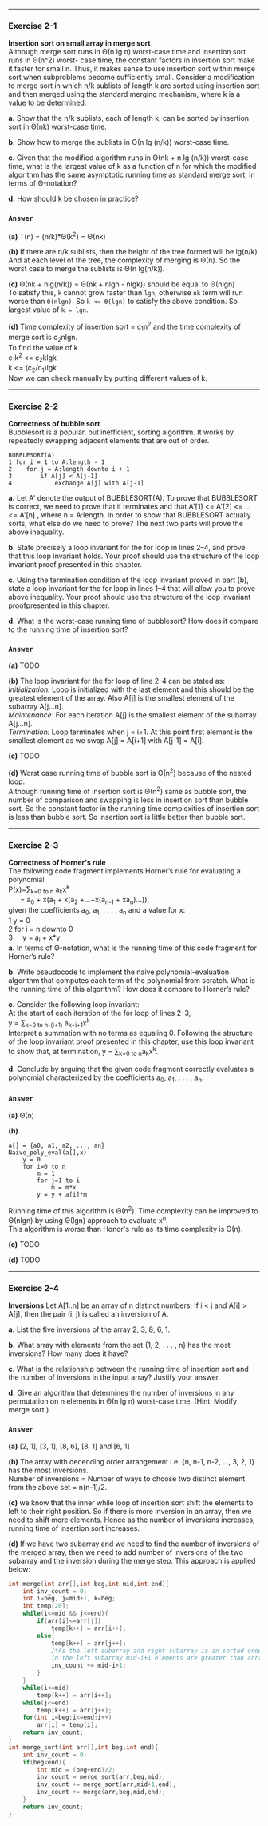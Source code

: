 ***
### Exercise 2-1
**Insertion sort on small array in merge sort**  
Although merge sort runs in Θ(n lg n) worst-case time and insertion sort runs in Θ(n^2) worst- case time, the constant factors in insertion 
sort make it faster for small n. Thus, it makes sense to use insertion sort within merge sort when subproblems become sufficiently small.
Consider a modification to merge sort in which n/k sublists of length k are sorted using insertion sort and then merged using the standard 
merging mechanism, where k is a value to be determined.

**a.** Show that the n/k sublists, each of length k, can be sorted by insertion sort in Θ(nk) worst-case time.

**b.** Show how to merge the sublists in Θ(n lg (n/k)) worst-case time.

**c.** Given that the modified algorithm runs in Θ(nk + n lg (n/k)) worst-case time, what is the largest value of k as a function of n for 
which the modified algorithm has the same asymptotic running time as standard merge sort, in terms of Θ-notation?

**d.** How should k be chosen in practice?
### `Answer`
**(a)** T(n) = (n/k)\*Θ(k<sup>2</sup>) = Θ(nk)  

**(b)** If there are n/k sublists, then the height of the tree formed will be lg(n/k). And at each level of the tree, the complexity of
merging is Θ(n). So the worst case to merge the sublists is Θ(n lg(n/k)).  

**(c)** Θ(nk + nlg(n/k)) = Θ(nk + nlgn - nlgk)) should be equal to Θ(nlgn)  
To satisfy this, `k` cannot grow faster than `lgn`, otherwise `nk` term will run worse than `Θ(nlgn)`. So `k <= Θ(lgn)` to satisfy the above condition.
So largest value of `k = lgn`.  

**(d)** Time complexity of insertion sort = c<sub>1</sub>n<sup>2</sup> and the time complexity of merge sort is c<sub>2</sub>nlgn.  
To find the value of k  
c<sub>1</sub>k<sup>2</sup> <= c<sub>2</sub>klgk  
k <= (c<sub>2</sub>/c<sub>1</sub>)lgk  
Now we can check manually by putting different values of k.

***
### Exercise 2-2
**Correctness of bubble sort**  
Bubblesort is a popular, but inefficient, sorting algorithm. It works by repeatedly swapping adjacent elements that are out of order.
```
BUBBLESORT(A)
1 for i = 1 to A:length - 1
2    for j = A:length downto i + 1
3        if A[j] < A[j-1]
4            exchange A[j] with A[j-1]
```
**a.** Let A' denote the output of BUBBLESORT(A). To prove that BUBBLESORT is correct, we need to prove that it terminates and that
A'[1] <= A'[2] <= ... <= A'[n] , 
where n = A:length. In order to show that BUBBLESORT actually sorts, what else do we need to prove?
The next two parts will prove the above inequality.  

**b.** State precisely a loop invariant for the for loop in lines 2–4, and prove that this loop invariant holds. Your proof should use 
the structure of the loop invariant proof presented in this chapter.  

**c.** Using the termination condition of the loop invariant proved in part (b), state a loop invariant for the for loop in lines 1–4 
that will allow you to prove above inequality. Your proof should use the structure of the loop invariant proofpresented in this chapter.  

**d.** What is the worst-case running time of bubblesort? How does it compare to the running time of insertion sort?
### `Answer`
**(a)** TODO  

**(b)** The loop invariant for the for loop of line 2-4 can be stated as:  
*Initialization:* Loop is initialized with the last element and this should be the greatest element of the array. Also A[j] is the smallest element of the subarray A[j...n].  
*Maintenance:* For each iteration A[j] is the smallest element of the subarray A[j...n].  
*Termination:* Loop terminates when j = i+1. At this point first element is the smallest element as we swap A[j] = A[i+1] with A[j-1] = A[i].  

**(c)** TODO  

**(d)** Worst case running time of bubble sort is Θ(n<sup>2</sup>) because of the nested loop.  
Although running time of insertion sort is Θ(n<sup>2</sup>) same as bubble sort, the number of comparison and swapping is less in insertion sort than bubble sort. So the constant factor in the running time complexities of insertion sort is less than bubble sort. So insertion sort is little better than bubble sort.

***
### Exercise 2-3
**Correctness of Horner's rule**  
The following code fragment implements Horner’s rule for evaluating a polynomial  
P(x)=∑<sub>k=0 to n</sub> a<sub>k</sub>x<sup>k</sup>  
&nbsp; &nbsp; &nbsp; = a<sub>0</sub> + x(a<sub>1</sub> + x(a<sub>2</sub> +...+x(a<sub>n-1</sub> + xa<sub>n</sub>)...)),  
given the coefficients a<sub>0</sub>, a<sub>1</sub>, . . . , a<sub>n</sub> and a value for x:  
1 y = 0  
2 for i = n downto 0  
3 &nbsp; &nbsp; y = a<sub>i</sub> + x\*y  
**a.** In terms of Θ-notation, what is the running time of this code fragment for Horner’s rule? 

**b.** Write pseudocode to implement the naive polynomial-evaluation algorithm that computes each term of the polynomial from scratch. What is the running time of this algorithm? How does it compare to Horner’s rule?  

**c.** Consider the following loop invariant:  
At the start of each iteration of the for loop of lines 2–3,  
y = ∑<sub>k=0 to n-(i+1)</sub> a<sub>k+i+1</sub>x<sup>k</sup>  
Interpret a summation with no terms as equaling 0. Following the structure of the loop invariant proof presented in this chapter, use this loop invariant to show that, at termination, y = ∑<sub>k=0 to n</sub>a<sub>k</sub>x<sup>k</sup>.  

**d.** Conclude by arguing that the given code fragment correctly evaluates a polynomial characterized by the coefficients a<sub>0</sub>, a<sub>1</sub>, . . . , a<sub>n</sub>.
### `Answer`
**(a)** Θ(n)  

**(b)** 
```
a[] = {a0, a1, a2, ..., an}
Naive_poly_eval(a[],x)
    y = 0
    for i=0 to n
        m = 1
        for j=1 to i
            m = m*x
        y = y + a[i]*m
```
Running time of this algorithm is Θ(n<sup>2</sup>). Time complexity can be improved to Θ(nlgn) by using Θ(lgn) approach to evaluate x<sup>n</sup>.  
This algorithm is worse than Honor's rule as its time complexity is Θ(n).  

**(c)** TODO  

**(d)** TODO  

***
### Exercise 2-4
**Inversions**
Let A[1..n] be an array of n distinct numbers. If i < j and A[i] > A[j], then the pair (i, j) is called an inversion of A.

**a.** List the five inversions of the array 2, 3, 8, 6, 1.

**b.** What array with elements from the set {1, 2, . . . , n} has the most inversions? How many does it have?

**c.** What is the relationship between the running time of insertion sort and the number of
inversions in the input array? Justify your answer.

**d.** Give an algorithm that determines the number of inversions in any permutation on n
elements in Θ(n lg n) worst-case time. (Hint: Modify merge sort.)
### `Answer`
**(a)** [2, 1], [3, 1], [8, 6], [8, 1] and [6, 1]  

**(b)** The array with decending order arrangement i.e. {n, n-1, n-2, ..., 3, 2, 1} has the most inversions.  
Number of inversions = Number of ways to choose two distinct element from the above set = n(n-1)/2.  

**(c)** we know that the inner while loop of insertion sort shift the elements to left to their right position. So if there is more inversion in an array, then we need to shift more elements. Hence as the number of inversions increases, running time of insertion sort increases.  

**(d)**
If we have two subarray and we need to find the number of inversions of the merged array, then we need to add number of inversions of the two subarray and the inversion during the merge step. This approach is applied below:
```C++
int merge(int arr[],int beg,int mid,int end){
    int inv_count = 0;
    int i=beg, j=mid+1, k=beg;
    int temp[20];
    while(i<=mid && j<=end){
        if(arr[i]<=arr[j])
            temp[k++] = arr[i++];
        else{
            temp[k++] = arr[j++];
            /*As the left subarray and right subarray is in sorted order and when it comes that arr[j]<arr[i], then 
            in the left subarray mid-i+1 elements are greater than arr[j]. So inversion count is increases by mid-i+1.*/
            inv_count += mid-i+1;
        }
    }
    while(i<=mid)
        temp[k++] = arr[i++];
    while(j<=end)
        temp[k++] = arr[j++];
    for(int i=beg;i<=end;i++)
        arr[i] = temp[i];
    return inv_count;
}
int merge_sort(int arr[],int beg,int end){
    int inv_count = 0;
    if(beg<end){
        int mid = (beg+end)/2;
        inv_count = merge_sort(arr,beg,mid);
        inv_count += merge_sort(arr,mid+1,end);
        inv_count += merge(arr,beg,mid,end);
    }
    return inv_count;
}
```

